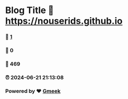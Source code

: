# Blog Title :link: https://nouserids.github.io 
### :page_facing_up: [1](https://nouserids.github.io/tag.html) 
### :speech_balloon: 0 
### :hibiscus: 469 
### :alarm_clock: 2024-06-21 21:13:08 
### Powered by :heart: [Gmeek](https://github.com/Meekdai/Gmeek)
